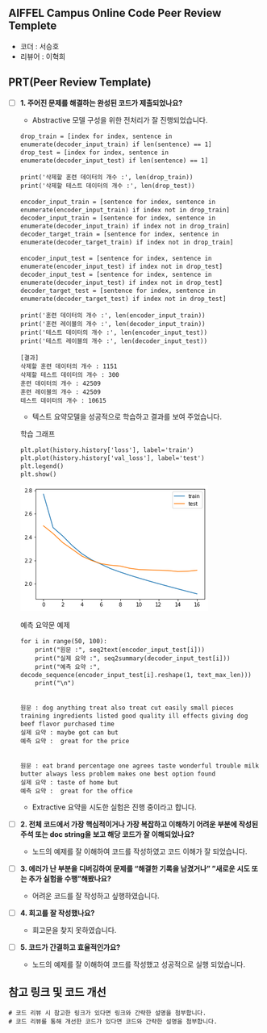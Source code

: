 ## AIFFEL Campus Online Code Peer Review Templete
- 코더 : 서승호
- 리뷰어 : 이혁희


## PRT(Peer Review Template)
- [ ]  **1. 주어진 문제를 해결하는 완성된 코드가 제출되었나요?**
    - Abstractive 모델 구성을 위한 전처리가 잘 진행되었습니다.
    ```
    drop_train = [index for index, sentence in enumerate(decoder_input_train) if len(sentence) == 1]
    drop_test = [index for index, sentence in enumerate(decoder_input_test) if len(sentence) == 1]

    print('삭제할 훈련 데이터의 개수 :', len(drop_train))
    print('삭제할 테스트 데이터의 개수 :', len(drop_test))

    encoder_input_train = [sentence for index, sentence in enumerate(encoder_input_train) if index not in drop_train]
    decoder_input_train = [sentence for index, sentence in enumerate(decoder_input_train) if index not in drop_train]
    decoder_target_train = [sentence for index, sentence in enumerate(decoder_target_train) if index not in drop_train]

    encoder_input_test = [sentence for index, sentence in enumerate(encoder_input_test) if index not in drop_test]
    decoder_input_test = [sentence for index, sentence in enumerate(decoder_input_test) if index not in drop_test]
    decoder_target_test = [sentence for index, sentence in enumerate(decoder_target_test) if index not in drop_test]

    print('훈련 데이터의 개수 :', len(encoder_input_train))
    print('훈련 레이블의 개수 :', len(decoder_input_train))
    print('테스트 데이터의 개수 :', len(encoder_input_test))
    print('테스트 레이블의 개수 :', len(decoder_input_test))

    [결과]
    삭제할 훈련 데이터의 개수 : 1151
    삭제할 테스트 데이터의 개수 : 300
    훈련 데이터의 개수 : 42509
    훈련 레이블의 개수 : 42509
    테스트 데이터의 개수 : 10615
    ```
    - 텍스트 요약모델을 성공적으로 학습하고 결과를 보여 주었습니다.
   
    학습 그래프
    ```
    plt.plot(history.history['loss'], label='train')
    plt.plot(history.history['val_loss'], label='test')
    plt.legend()
    plt.show()
    ```
    ![Alt text](image.png)

    예측 요약문 예제
    ```
    for i in range(50, 100):
        print("원문 :", seq2text(encoder_input_test[i]))
        print("실제 요약 :", seq2summary(decoder_input_test[i]))
        print("예측 요약 :", decode_sequence(encoder_input_test[i].reshape(1, text_max_len)))
        print("\n")


    원문 : dog anything treat also treat cut easily small pieces training ingredients listed good quality ill effects giving dog beef flavor purchased time 
    실제 요약 : maybe got can but 
    예측 요약 :  great for the price


    원문 : eat brand percentage one agrees taste wonderful trouble milk butter always less problem makes one best option found 
    실제 요약 : taste of home but 
    예측 요약 :  great for the office
    ```

    - Extractive 요약을 시도한 실험은 진행 중이라고 합니다.
    
- [ ]  **2. 전체 코드에서 가장 핵심적이거나 가장 복잡하고 이해하기 어려운 부분에 작성된 
주석 또는 doc string을 보고 해당 코드가 잘 이해되었나요?**
    - 노드의 예제를 잘 이해하여 코드를 작성하였고 코드 이해가 잘 되었습니다.

- [ ]  **3. 에러가 난 부분을 디버깅하여 문제를 “해결한 기록을 남겼거나” 
”새로운 시도 또는 추가 실험을 수행”해봤나요?**
    - 어려운 코드를 잘 작성하고 싶행하였습니다.
        
- [ ]  **4. 회고를 잘 작성했나요?**
    - 회고문을 찾지 못하였습니다.

- [ ]  **5. 코드가 간결하고 효율적인가요?**
    - 노드의 예제를 잘 이해하여 코드를 작성했고 성공적으로 실행 되었습니다.
    

## 참고 링크 및 코드 개선
```
# 코드 리뷰 시 참고한 링크가 있다면 링크와 간략한 설명을 첨부합니다.
# 코드 리뷰를 통해 개선한 코드가 있다면 코드와 간략한 설명을 첨부합니다.
```
